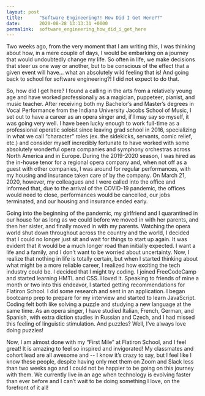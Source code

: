 ```yaml
---
layout: post
title:      "Software Engineering?! How Did I Get Here??"
date:       2020-08-28 13:13:31 +0000
permalink:  software_engineering_how_did_i_get_here
---
```



Two weeks ago, from the very moment that I am writing this, I was thinking about how, in a mere couple of days, I would be embarking on a journey that would undoubtedly change my life. So often in life, we make decisions that steer us one way or another, but to be conscious of the effect that a given event will have… what an absolutely wild feeling that is! And going back to school for software engineering?! I did not expect to do that.

So, how did I get here? I found a calling in the arts from a relatively young age and have worked professionally as a magician, puppeteer, pianist, and music teacher. After receiving both my Bachelor’s and Master’s degrees in Vocal Performance from the Indiana University Jacobs School of Music, I set out to have a career as an opera singer and, if I may say so myself, it was going very well. I have been lucky enough to work full-time as a professional operatic soloist since leaving grad school in 2016, specializing in what we call “character” roles (ex. the sidekicks, servants, comic relief, etc.) and consider myself incredibly fortunate to have worked with some absolutely wonderful opera companies and symphony orchestras across North America and in Europe. During the 2019-2020 season, I was hired as the in-house tenor for a regional opera company and, when not off as a guest with other companies, I was around for regular performances, with my housing and insurance taken care of by the company. On March 21, 2020, however, my colleagues and I were called into the office and informed that, due to the arrival of the COVID-19 pandemic, the offices would need to close, performances would be cancelled, our jobs terminated, and our housing and insurance ended early.

Going into the beginning of the pandemic, my girlfriend and I quarantined in our house for as long as we could before we moved in with her parents, and then her sister, and finally moved in with my parents. Watching the opera world shut down throughout across the country and the world, I decided that I could no longer just sit and wait for things to start up again. It was evident that it would be a much longer road than initially expected. I want a life and a family, and I don’t want to be worried about uncertainty.  Now, I realize that nothing in life is totally certain, but when I started thinking about what might be a more reliable career, I realized how exciting the tech industry could be. I decided that I might try coding. I joined FreeCodeCamp and started learning HMTL and CSS. I loved it. Speaking to friends of mine a month or two into this endeavor, I started getting recommendations for Flatiron School. I did some research and sent in an application. I began bootcamp prep to prepare for my interview and started to learn JavaScript. Coding felt both like solving a puzzle and studying a new language at the same time. As an opera singer, I have studied Italian, French, German, and Spanish, with extra diction studies in Russian and Czech, and I had missed this feeling of linguistic stimulation. And puzzles? Well, I’ve always love doing puzzles!

Now, I am almost done with my “First Mile” at Flatiron School, and I feel great! It is amazing to feel so inspired and invigorated! My classmates and cohort lead are all awesome and -- I know it’s crazy to say, but I feel like I know these people, despite having only met them on Zoom and Slack less than two weeks ago and I could not be happier to be going on this journey with them. We currently live in an age when technology is evolving faster than ever before and I can’t wait to be doing something I love, on the forefront of it all!
